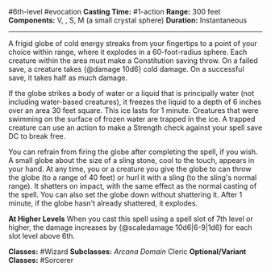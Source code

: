 #6th-level #evocation
**Casting Time:** #1-action
**Range:** 300 feet
**Components:** V, , S, M (a small crystal sphere)
**Duration:** Instantaneous

---

A frigid globe of cold energy streaks from your fingertips to a point of your choice within range, where it explodes in a 60-foot-radius sphere. Each creature within the area must make a Constitution saving throw. On a failed save, a creature takes {@damage 10d6} cold damage. On a successful save, it takes half as much damage.

If the globe strikes a body of water or a liquid that is principally water (not including water-based creatures), it freezes the liquid to a depth of 6 inches over an area 30 feet square. This ice lasts for 1 minute. Creatures that were swimming on the surface of frozen water are trapped in the ice. A trapped creature can use an action to make a Strength check against your spell save DC to break free.

You can refrain from firing the globe after completing the spell, if you wish. A small globe about the size of a sling stone, cool to the touch, appears in your hand. At any time, you or a creature you give the globe to can throw the globe (to a range of 40 feet) or hurl it with a sling (to the sling's normal range). It shatters on impact, with the same effect as the normal casting of the spell. You can also set the globe down without shattering it. After 1 minute, if the globe hasn't already shattered, it explodes.

**At Higher Levels**
When you cast this spell using a spell slot of 7th level or higher, the damage increases by {@scaledamage 10d6|6-9|1d6} for each slot level above 6th.

**Classes:** #Wizard
**Subclasses:** *Arcana Domain* Cleric
**Optional/Variant Classes:** #Sorcerer

